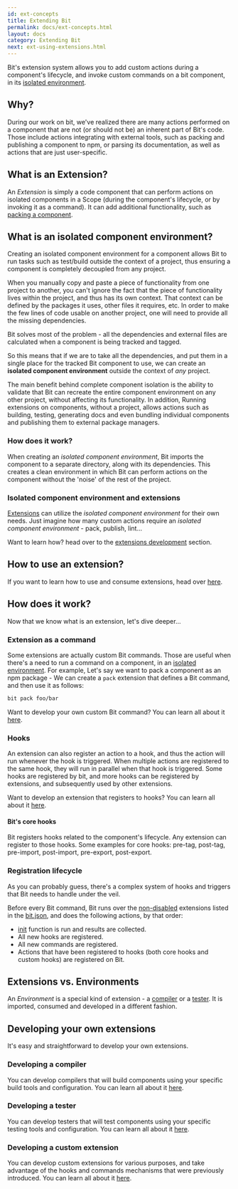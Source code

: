 ```yaml
---
id: ext-concepts
title: Extending Bit
permalink: docs/ext-concepts.html
layout: docs
category: Extending Bit
next: ext-using-extensions.html
---
```


Bit's extension system allows you to add custom actions during a component's lifecycle, and invoke custom commands on a bit component, in its [isolated environment](#what-is-an-isolated-component-environment).

## Why?

During our work on bit, we've realized there are many actions performed on a component that are not (or should not be) an inherent part of Bit's code. Those include actions integrating with external tools, such as packing and publishing a component to npm, or parsing its documentation, as well as actions that are just user-specific.

## What is an Extension?

An *Extension* is simply a code component that can perform actions on isolated components in a Scope (during the component's lifecycle, or by invoking it as a command). It can add additional functionality, such as [packing a component](https://bitsrc.io/bitsrc/extensions/npm/pack).

## What is an isolated component environment?

Creating an isolated component environment for a component allows Bit to run tasks such as test/build outside the context of a project, thus ensuring a component is completely decoupled from any project.

When you manually copy and paste a piece of functionality from one project to another, you can't ignore the fact that the piece of functionality lives within the project, and thus has its own context. That context can be defined by the packages it uses, other files it requires, etc. In order to make the few lines of code usable on another project, one will need to provide all the missing dependencies.

Bit solves most of the problem - all the dependencies and external files are calculated when a component is being tracked and tagged.

So this means that if we are to take all the dependencies, and put them in a single place for the tracked Bit component to use, we can create an **isolated component environment** outside the context of *any* project.

The main benefit behind complete component isolation is the ability to validate that Bit can recreate the entire component environment on any other project, without affecting its functionality. 
In addition, Running extensions on components, without a project, allows actions such as building, testing, generating docs and even bundling individual components and publishing them to external package managers.

### How does it work?

When creating an *isolated component environment*, Bit imports the component to a separate directory, along with its dependencies. This creates a clean environment in which Bit can perform actions on the component without the 'noise' of the rest of the project.

### Isolated component environment and extensions

[Extensions](#what-is-an-extension) can utilize the *isolated component environment* for their own needs. Just imagine how many custom actions require an *isolated component environment* - pack, publish, lint...

Want to learn how? head over to the [extensions development](/docs/ext-developing-extensions.html#creating-an-isolated-environment) section.


## How to use an extension?

If you want to learn how to use and consume extensions, head over [here](/docs/ext-using-extensions.html).


## How does it work?

Now that we know what is an extension, let's dive deeper...

### Extension as a command

Some extensions are actually custom Bit commands. Those are useful when there's a need to run a command on a component, in an [isolated environment](#what-is-an-isolated-component-environment). 
For example, Let's say we want to pack a component as an npm package - We can create a `pack` extension that defines a Bit command, and then use it as follows:

```bash
bit pack foo/bar
```

Want to develop your own custom Bit command? You can learn all about it [here](/docs/ext-developing-extensions.html#registering-a-command).

### Hooks

An extension can also register an action to a hook, and thus the action will run whenever the hook is triggered.
When multiple actions are registered to the same hook, they will run in parallel when that hook is triggered.
Some hooks are registered by bit, and more hooks can be registered by extensions, and subsequently used by other extensions.

Want to develop an extension that registers to hooks? You can learn all about it [here](/docs/ext-developing-extensions.html#registering-an-action-to-a-hook).

#### Bit's core hooks

Bit registers hooks related to the component's lifecycle. Any extension can register to those hooks.
Some examples for core hooks: pre-tag, post-tag, pre-import, post-import, pre-export, post-export.

### Registration lifecycle

As you can probably guess, there's a complex system of hooks and triggers that Bit needs to handle under the veil.

Before every Bit command, Bit runs over the [non-disabled](/docs/ext-using-extensions.html#options) extensions listed in the [bit.json](/docs/conf-bit-json.html#extensions--object), and does the following actions, by that order:

* [init](/docs/ext-developing-extensions.html#init) function is run and results are collected.
* All new hooks are registered.
* All new commands are registered.
* Actions that have been registered to hooks (both core hooks and custom hooks) are registered on Bit.

## Extensions vs. Environments

An *Environment* is a special kind of extension - a [compiler](/docs/building-components.html) or a [tester](/docs/testing-components.html). It is imported, consumed and developed in a different fashion.

## Developing your own extensions

It's easy and straightforward to develop your own extensions.

### Developing a compiler

You can develop compilers that will build components using your specific build tools and configuration. You can learn all about it [here](/docs/ext-compiling.html).

### Developing a tester

You can develop testers that will test components using your specific testing tools and configuration. You can learn all about it [here](/docs/ext-testing.html).

### Developing a custom extension

You can develop custom extensions for various purposes, and take advantage of the hooks and commands mechanisms that were previously introduced. You can learn all about it [here](/docs/ext-developing-extensions.html).